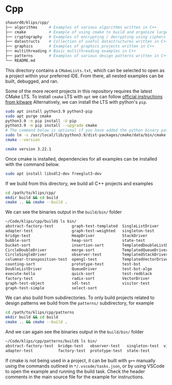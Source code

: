 # Cpp

```bash
shaunrd0/klips/cpp/
├── algorithms     # Examples of various algorithms written in C++
├── cmake          # Example of using cmake to build and organize larger projects
├── cryptography   # Examples of encrypting / decrypting using ciphers in C++
├── datastructs    # Collection of useful datastructures written in C++
├── graphics       # Examples of graphics projects written in C++
├── multithreading # Basic multithreading examples in C++
├── patterns       # Examples of various design patterns written in C++
└── README.md
```

This directory contains a `CMakeLists.txt`, which can be selected to open as a 
project within your preferred IDE. From there, all nested examples can be built,
debugged, and ran.

Some of the more recent projects in this repository requires the latest CMake LTS. 
To install `cmake` LTS with `apt` we can follow [official instructions from kitware](https://apt.kitware.com/)
Alternatively, we can install the LTS with python's `pip`.
```bash
sudo apt install python3.9 python3-pip
sudo apt purge cmake
python3.9 -m pip install -U pip
python3.9 -m pip install --upgrade cmake
# The command below is optional if you have added the python binary path to your PATH environment variable
sudo ln -s /usr/local/lib/python3.9/dist-packages/cmake/data/bin/cmake /usr/bin/
cmake --version

cmake version 3.22.1
```

Once cmake is installed, dependencies for all examples can be installed with the command below.
```bash
sudo apt install libsdl2-dev freeglut3-dev 
```

If we build from this directory, we build all C++ projects and examples
```bash
cd /path/to/klips/cpp/
mkdir build && cd build
cmake .. && cmake --build .
```

We can see the binaries output in the `build/bin/` folder
```bash
~/Code/klips/cpp/build$ ls bin/
abstract-factory-test        graph-test-templated  SingleListDriver
adapter-test                 graph-test-weighted   singleton-test
bridge-test                  HeapDriver            StackDriver
bubble-sort                  heap-sort             state-test
bucket-sort                  insertion-sort        TemplatedDoubleListDriver
CircleDoubleDriver           merge-sort            TemplatedQueueDriver
CircleSingleDriver           observer-test         TemplatedStackDriver
columnar-transposition-test  opengl-test           TemplatedVectorDriver
counting-sort                prototype-test        test-bst
DoubleListDriver             QueueDriver           test-bst-algo
execute-hello                quick-sort            test-redblack
factory-test                 radix-sort            VectorDriver
graph-test-object            sdl-test              visitor-test
graph-test-simple            select-sort
```

We can also build from subdirectories. 
To only build projects related to design patterns we build from the `patterns/` subdirectory, for example
```bash
cd /path/to/klips/cpp/patterns
mkdir build && cd build
cmake .. && cmake --build .
```

And we can again see the binaries output in the `build/bin/` folder
```bash
~/Code/klips/cpp/patterns/build$ ls bin/
abstract-factory-test  bridge-test   observer-test   singleton-test  visitor-test
adapter-test           factory-test  prototype-test  state-test
```

If cmake is not being used in a project, it can be built with `g++` manually using
the commands outlined in `*/.vscode/tasks.json`, or by using VSCode to open the example
and running the build task. 
Check the header comments in the main source file for the example for instructions.
